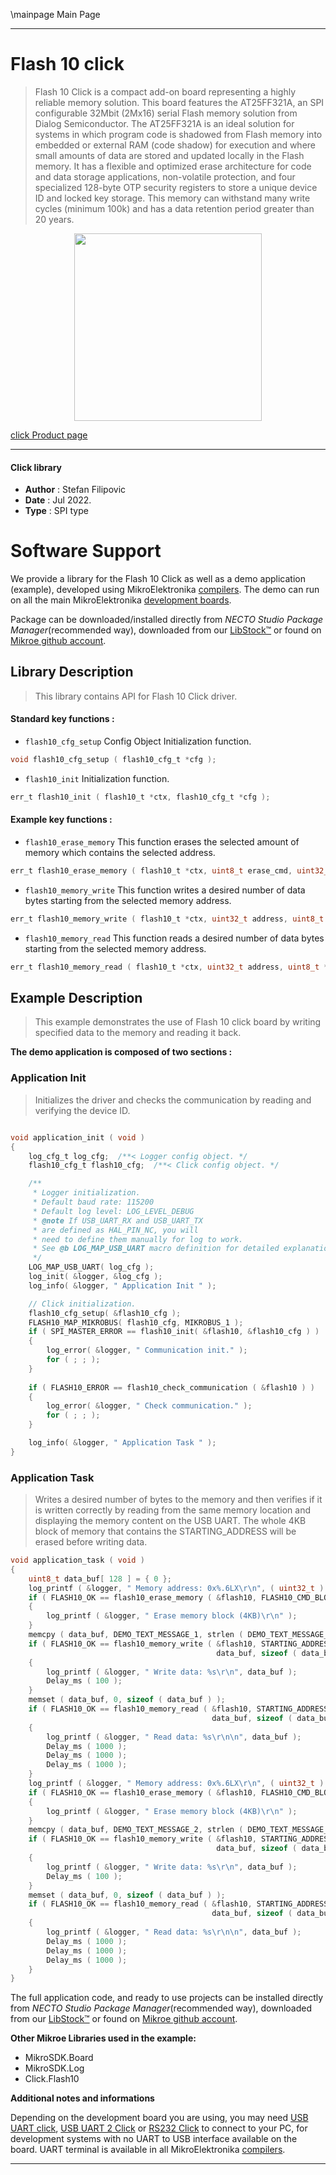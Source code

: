 \mainpage Main Page

---
# Flash 10 click

> Flash 10 Click is a compact add-on board representing a highly reliable memory solution. This board features the AT25FF321A, an SPI configurable 32Mbit (2Mx16) serial Flash memory solution from Dialog Semiconductor. The AT25FF321A is an ideal solution for systems in which program code is shadowed from Flash memory into embedded or external RAM (code shadow) for execution and where small amounts of data are stored and updated locally in the Flash memory. It has a flexible and optimized erase architecture for code and data storage applications, non-volatile protection, and four specialized 128-byte OTP security registers to store a unique device ID and locked key storage. This memory can withstand many write cycles (minimum 100k) and has a data retention period greater than 20 years.

<p align="center">
  <img src="https://download.mikroe.com/images/click_for_ide/flash10_click.png" height=300px>
</p>

[click Product page](https://www.mikroe.com/flash-10-click)

---


#### Click library

- **Author**        : Stefan Filipovic
- **Date**          : Jul 2022.
- **Type**          : SPI type


# Software Support

We provide a library for the Flash 10 Click
as well as a demo application (example), developed using MikroElektronika
[compilers](https://www.mikroe.com/necto-studio).
The demo can run on all the main MikroElektronika [development boards](https://www.mikroe.com/development-boards).

Package can be downloaded/installed directly from *NECTO Studio Package Manager*(recommended way), downloaded from our [LibStock&trade;](https://libstock.mikroe.com) or found on [Mikroe github account](https://github.com/MikroElektronika/mikrosdk_click_v2/tree/master/clicks).

## Library Description

> This library contains API for Flash 10 Click driver.

#### Standard key functions :

- `flash10_cfg_setup` Config Object Initialization function.
```c
void flash10_cfg_setup ( flash10_cfg_t *cfg );
```

- `flash10_init` Initialization function.
```c
err_t flash10_init ( flash10_t *ctx, flash10_cfg_t *cfg );
```

#### Example key functions :

- `flash10_erase_memory` This function erases the selected amount of memory which contains the selected address.
```c
err_t flash10_erase_memory ( flash10_t *ctx, uint8_t erase_cmd, uint32_t address );
```

- `flash10_memory_write` This function writes a desired number of data bytes starting from the selected memory address.
```c
err_t flash10_memory_write ( flash10_t *ctx, uint32_t address, uint8_t *data_in, uint32_t len );
```

- `flash10_memory_read` This function reads a desired number of data bytes starting from the selected memory address.
```c
err_t flash10_memory_read ( flash10_t *ctx, uint32_t address, uint8_t *data_out, uint32_t len );
```

## Example Description

> This example demonstrates the use of Flash 10 click board by writing specified data to the memory and reading it back.

**The demo application is composed of two sections :**

### Application Init

> Initializes the driver and checks the communication by reading and verifying the device ID.

```c

void application_init ( void )
{
    log_cfg_t log_cfg;  /**< Logger config object. */
    flash10_cfg_t flash10_cfg;  /**< Click config object. */

    /** 
     * Logger initialization.
     * Default baud rate: 115200
     * Default log level: LOG_LEVEL_DEBUG
     * @note If USB_UART_RX and USB_UART_TX 
     * are defined as HAL_PIN_NC, you will 
     * need to define them manually for log to work. 
     * See @b LOG_MAP_USB_UART macro definition for detailed explanation.
     */
    LOG_MAP_USB_UART( log_cfg );
    log_init( &logger, &log_cfg );
    log_info( &logger, " Application Init " );

    // Click initialization.
    flash10_cfg_setup( &flash10_cfg );
    FLASH10_MAP_MIKROBUS( flash10_cfg, MIKROBUS_1 );
    if ( SPI_MASTER_ERROR == flash10_init( &flash10, &flash10_cfg ) )
    {
        log_error( &logger, " Communication init." );
        for ( ; ; );
    }
    
    if ( FLASH10_ERROR == flash10_check_communication ( &flash10 ) )
    {
        log_error( &logger, " Check communication." );
        for ( ; ; );
    }

    log_info( &logger, " Application Task " );
}

```

### Application Task

> Writes a desired number of bytes to the memory and then verifies if it is written correctly
by reading from the same memory location and displaying the memory content on the USB UART.
The whole 4KB block of memory that contains the STARTING_ADDRESS will be erased before writing data.

```c
void application_task ( void )
{
    uint8_t data_buf[ 128 ] = { 0 };
    log_printf ( &logger, " Memory address: 0x%.6LX\r\n", ( uint32_t ) STARTING_ADDRESS );
    if ( FLASH10_OK == flash10_erase_memory ( &flash10, FLASH10_CMD_BLOCK_ERASE_4KB, STARTING_ADDRESS ) )
    {
        log_printf ( &logger, " Erase memory block (4KB)\r\n" );
    }
    memcpy ( data_buf, DEMO_TEXT_MESSAGE_1, strlen ( DEMO_TEXT_MESSAGE_1 ) );
    if ( FLASH10_OK == flash10_memory_write ( &flash10, STARTING_ADDRESS, 
                                              data_buf, sizeof ( data_buf ) ) )
    {
        log_printf ( &logger, " Write data: %s\r\n", data_buf );
        Delay_ms ( 100 );
    }
    memset ( data_buf, 0, sizeof ( data_buf ) );
    if ( FLASH10_OK == flash10_memory_read ( &flash10, STARTING_ADDRESS, 
                                             data_buf, sizeof ( data_buf ) ) )
    {
        log_printf ( &logger, " Read data: %s\r\n\n", data_buf );
        Delay_ms ( 1000 );
        Delay_ms ( 1000 );
        Delay_ms ( 1000 );
    }
    log_printf ( &logger, " Memory address: 0x%.6LX\r\n", ( uint32_t ) STARTING_ADDRESS );
    if ( FLASH10_OK == flash10_erase_memory ( &flash10, FLASH10_CMD_BLOCK_ERASE_4KB, STARTING_ADDRESS ) )
    {
        log_printf ( &logger, " Erase memory block (4KB)\r\n" );
    }
    memcpy ( data_buf, DEMO_TEXT_MESSAGE_2, strlen ( DEMO_TEXT_MESSAGE_2 ) );
    if ( FLASH10_OK == flash10_memory_write ( &flash10, STARTING_ADDRESS, 
                                              data_buf, sizeof ( data_buf ) ) )
    {
        log_printf ( &logger, " Write data: %s\r\n", data_buf );
        Delay_ms ( 100 );
    }
    memset ( data_buf, 0, sizeof ( data_buf ) );
    if ( FLASH10_OK == flash10_memory_read ( &flash10, STARTING_ADDRESS, 
                                             data_buf, sizeof ( data_buf ) ) )
    {
        log_printf ( &logger, " Read data: %s\r\n\n", data_buf );
        Delay_ms ( 1000 );
        Delay_ms ( 1000 );
        Delay_ms ( 1000 );
    }
}
```

The full application code, and ready to use projects can be installed directly from *NECTO Studio Package Manager*(recommended way), downloaded from our [LibStock&trade;](https://libstock.mikroe.com) or found on [Mikroe github account](https://github.com/MikroElektronika/mikrosdk_click_v2/tree/master/clicks).

**Other Mikroe Libraries used in the example:**

- MikroSDK.Board
- MikroSDK.Log
- Click.Flash10

**Additional notes and informations**

Depending on the development board you are using, you may need
[USB UART click](https://www.mikroe.com/usb-uart-click),
[USB UART 2 Click](https://www.mikroe.com/usb-uart-2-click) or
[RS232 Click](https://www.mikroe.com/rs232-click) to connect to your PC, for
development systems with no UART to USB interface available on the board. UART
terminal is available in all MikroElektronika
[compilers](https://shop.mikroe.com/compilers).

---
